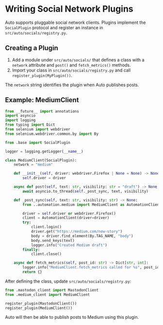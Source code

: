 # Writing Social Network Plugins

Auto supports pluggable social network clients. Plugins implement the
`SocialPlugin` protocol and register an instance in
`src/auto/socials/registry.py`.

## Creating a Plugin

1. Add a module under `src/auto/socials/` that defines a class with
   a ``network`` attribute and ``post()`` and ``fetch_metrics()`` methods.
2. Import your class in `src/auto/socials/registry.py` and call
   ``register_plugin(MyPlugin())``.

The ``network`` string identifies the plugin when Auto publishes posts.

## Example: MediumClient

```python
from __future__ import annotations
import asyncio
import logging
from typing import Dict
from selenium import webdriver
from selenium.webdriver.common.by import By

from .base import SocialPlugin

logger = logging.getLogger(__name__)

class MediumClient(SocialPlugin):
    network = "medium"

    def __init__(self, driver: webdriver.Firefox | None = None) -> None:
        self.driver = driver

    async def post(self, text: str, visibility: str = "draft") -> None:
        await asyncio.to_thread(self._post_sync, text, visibility)

    def _post_sync(self, text: str, visibility: str) -> None:
        from ..automation.medium import MediumClient as AutomationClient

        driver = self.driver or webdriver.Firefox()
        client = AutomationClient(driver=driver)
        try:
            client.login()
            driver.get("https://medium.com/new-story")
            body = driver.find_element(By.TAG_NAME, "body")
            body.send_keys(text)
            logger.info("Created Medium draft")
        finally:
            client.close()

    async def fetch_metrics(self, post_id: str) -> Dict[str, int]:
        logger.info("MediumClient.fetch_metrics called for %s", post_id)
        return {}
```

After defining the class, update `src/auto/socials/registry.py`:

```python
from .mastodon_client import MastodonClient
from .medium_client import MediumClient

register_plugin(MastodonClient())
register_plugin(MediumClient())
```

Auto will then be able to publish posts to Medium using this plugin.
